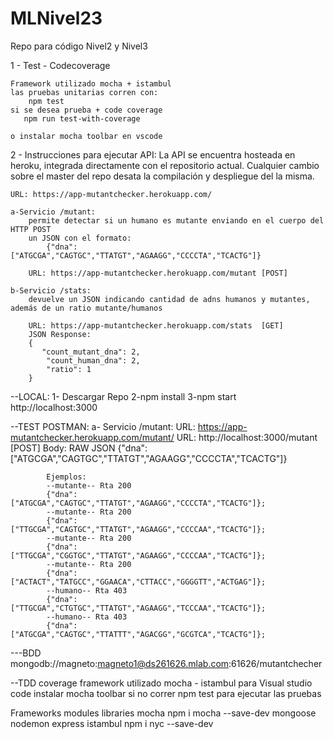 # MLNivel23
Repo para código Nivel2 y Nivel3

1 - Test - Codecoverage

    Framework utilizado mocha + istambul
    las pruebas unitarias corren con:
        npm test
    si se desea prueba + code coverage
       npm run test-with-coverage
    
    o instalar mocha toolbar en vscode
    
2 - Instrucciones para ejecutar API:
    La API se encuentra hosteada en heroku, integrada directamente con el repositorio actual.
    Cualquier cambio sobre el master del repo desata la compilación y despliegue del la misma.

    URL: https://app-mutantchecker.herokuapp.com/

    a-Servicio /mutant: 
        permite detectar si un humano es mutante enviando en el cuerpo del HTTP POST
        un JSON con el formato:
            {"dna":["ATGCGA","CAGTGC","TTATGT","AGAAGG","CCCCTA","TCACTG"]}

        URL: https://app-mutantchecker.herokuapp.com/mutant [POST]
    
    b-Servicio /stats:
        devuelve un JSON indicando cantidad de adns humanos y mutantes, además de un ratio mutante/humanos
        
        URL: https://app-mutantchecker.herokuapp.com/stats  [GET]
        JSON Response:
        {
           "count_mutant_dna": 2,
            "count_human_dna": 2,
            "ratio": 1
        } 

    
--LOCAL:
    1- Descargar Repo
    2-npm install
    3-npm start
    http://localhost:3000

    

--TEST POSTMAN:
    a- Servicio /mutant:
        URL: https://app-mutantchecker.herokuapp.com/mutant/
        URL: http://localhost:3000/mutant
        [POST]
            Body: RAW JSON
            {"dna":["ATGCGA","CAGTGC","TTATGT","AGAAGG","CCCCTA","TCACTG"]}

            Ejemplos:
            --mutante-- Rta 200
            {"dna":["ATGCGA","CAGTGC","TTATGT","AGAAGG","CCCCTA","TCACTG"]};
            --mutante-- Rta 200
            {"dna":["TTGCGA","CAGTGC","TTATGT","AGAAGG","CCCCAA","TCACTG"]};
            --mutante-- Rta 200
            {"dna":["TTGCGA","CGGTGC","TTATGT","AGAAGG","CCCCAA","TCACTG"]};
            --mutante-- Rta 200
            {"dna":["ACTACT","TATGCC","GGAACA","CTTACC","GGGGTT","ACTGAG"]};
            --humano-- Rta 403
            {"dna":["TTGCGA","CTGTGC","TTATGT","AGAAGG","TCCCAA","TCACTG"]};
            --humano-- Rta 403
            {"dna":["ATGCGA","CAGTGC","TTATTT","AGACGG","GCGTCA","TCACTG"]};


---BDD 
    mongodb://magneto:magneto1@ds261626.mlab.com:61626/mutantchecher

--TDD coverage
    framework utilizado mocha - istambul
    para Visual studio code instalar mocha toolbar
    si no correr npm test para ejecutar las pruebas

Frameworks modules libraries
    mocha   npm i mocha --save-dev
    mongoose
    nodemon
    express
    istambul npm i nyc --save-dev